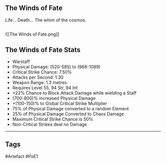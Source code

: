 ## The Winds of Fate
Life... Death...
The whim of the cosmos.
##
![[The Winds of Fate.png]]
## The Winds of Fate Stats
- Warstaff
- Physical Damage: (520-585) to (968-1089)
- Critical Strike Chance: 7.50%
- Attacks per Second: 1.30
- Weapon Range: 1.3 metres
- Requires Level 55, 94 Str, 94 Int
- +22% Chance to Block Attack Damage while wielding a Staff
- (700-800)% increased Physical Damage
- +(100-150)% to Global Critical Strike Multiplier
- 75% of Physical Damage converted to a random Element
- 25% of Physical Damage Converted to Chaos Damage
- Maximum Critical Strike Chance is 50%
- Non-Critical Strikes deal no Damage


---
## Tags
#Artefact
#PoE1